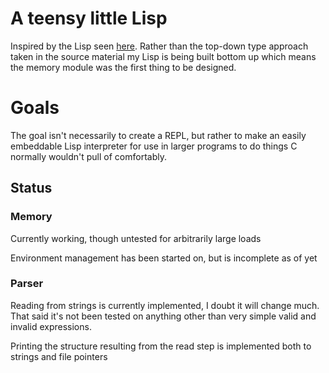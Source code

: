 
# A teensy little Lisp

Inspired by the Lisp seen [here](www.buildyourownlisp.com/). Rather than the 
top-down type approach taken in the source material my Lisp is being built 
bottom up which means the memory module was the first thing to be designed. 

# Goals

The goal isn't necessarily to create a REPL, but rather to make an easily 
embeddable Lisp interpreter for use in larger programs to do things C normally
wouldn't pull of comfortably.

## Status

### Memory
Currently working, though untested for arbitrarily large loads

Environment management has been started on, but is incomplete as of yet

### Parser
Reading from strings is currently implemented, I doubt it will change much. 
That said it's not been tested on anything other than very simple valid and
invalid expressions.

Printing the structure resulting from the read step is implemented both to
strings and file pointers
